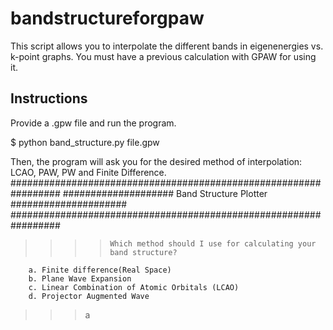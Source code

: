 # bandstructureforgpaw
This script allows you to interpolate the different bands in eigenenergies vs. k-point graphs. You must have a previous calculation with GPAW for using it.

## Instructions

Provide a .gpw file and run the program. 

$ python band_structure.py file.gpw

Then, the program will ask you for the desired method of interpolation: LCAO, PAW, PW and Finite Difference.
#################################################################
#################### Band Structure Plotter #####################
#################################################################

>>>>     Which method should I use for calculating your band structure?

        a. Finite difference(Real Space)
        b. Plane Wave Expansion
        c. Linear Combination of Atomic Orbitals (LCAO)
        d. Projector Augmented Wave

>>> a




